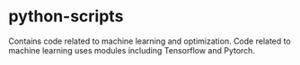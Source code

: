 # python-scripts
Contains code related to machine learning and optimization. Code related to machine learning uses modules including Tensorflow and Pytorch.
